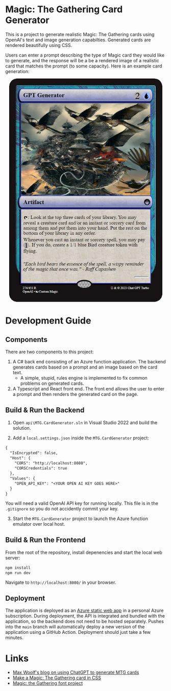 # Magic: The Gathering Card Generator

This is a project to generate realistic Magic: The Gathering cards using OpenAI's text and image generation capabilties. Generated cards are rendered beautifully using CSS.

Users can enter a prompt describing the type of Magic card they would like to generate, and the response will be a be a rendered image of a realistic card that matches the prompt (to some capacity). Here is an example card generation:

<p align="center">
  <img src="cards\gpt-generator.png" width="480px" height="700px">
</p>

# Development Guide

## Components

There are two components to this project: 
1. A C# back end consisting of an Azure function application. The backend generates cards based on a prompt and an image based on the card text. 
    * A simple, stupid, rules engine is implemented to fix common problems on generated cards.
2. A Typescript and React front end. The front end allows the user to enter a prompt and then renders the generated card on the page.

## Build & Run the Backend

1. Open `api\MTG.CardGenerator.sln` in Visual Studio 2022 and build the solution. 

2. Add a `local.settings.json` inside the `MTG.CardGenerator` project:

```
{
  "IsEncrypted": false,
  "Host": {
    "CORS": "http://localhost:8080",
    "CORSCredentials": true
  },
  "Values": {
    "OPEN_API_KEY": "<YOUR OPEN AI KEY GOES HERE>"
  }
}
```
You will need a valid OpenAI API key for running locally. This file is in the `.gitignore` so you do not accidently commit your key.

3. Start the `MTG.CardGenerator` project to launch the Azure function emulator over local host.

## Build & Run the Frontend

From the root of the repository, install depenencies and start the local web server:
```
npm install
npm run dev
```

Navigate to `http://localhost:8080/` in your browser.

## Deployment

The application is deployed as an [Azure static web app](https://azure.microsoft.com/en-us/products/app-service/static) in a personal Azure subscription. During deployment, the API is integrated and bundled with the application, so the backend does not need to be hosted separately. Pushes into the `main` branch will automatically deploy a new version of the application using a GitHub Action. Deployment should just take a few minutes.

# Links

* [Max Woolf's blog on using ChatGPT to generate MTG cards](https://minimaxir.com/2023/03/new-chatgpt-overlord/)
* [Make a Magic: The Gathering card in CSS](https://codeburst.io/make-a-magic-the-gathering-card-in-css-5e4e06a5e604)
* [Magic: the Gathering font project](https://github.com/andrewgioia/mana)
